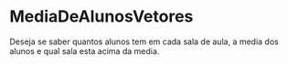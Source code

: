 # MediaDeAlunosVetores
Deseja se saber quantos alunos tem em cada sala de aula, a media dos alunos e qual sala esta acima da media.
